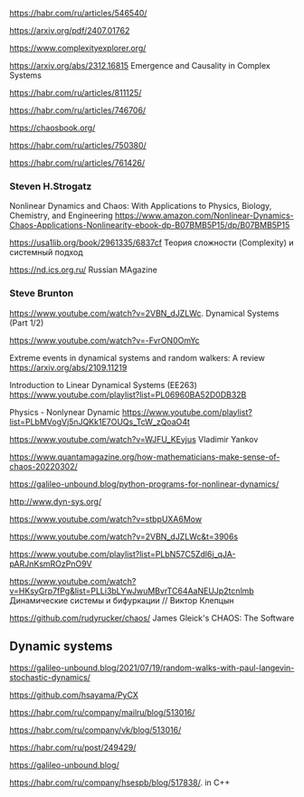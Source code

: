 https://habr.com/ru/articles/546540/

https://arxiv.org/pdf/2407.01762

https://www.complexityexplorer.org/

https://arxiv.org/abs/2312.16815 Emergence and Causality in Complex Systems

https://habr.com/ru/articles/811125/

https://habr.com/ru/articles/746706/

https://chaosbook.org/

https://habr.com/ru/articles/750380/

https://habr.com/ru/articles/761426/

### Steven H.Strogatz
Nonlinear Dynamics and Chaos: With Applications to Physics, Biology, Chemistry, and Engineering 
https://www.amazon.com/Nonlinear-Dynamics-Chaos-Applications-Nonlinearity-ebook-dp-B07BMB5P15/dp/B07BMB5P15

https://usa1lib.org/book/2961335/6837cf Теория сложности (Complexity) и системный подход

https://nd.ics.org.ru/ Russian MAgazine

### Steve Brunton
https://www.youtube.com/watch?v=2VBN_dJZLWc.   Dynamical Systems (Part 1/2)

https://www.youtube.com/watch?v=-FvrON0OmYc

Extreme events in dynamical systems and random walkers: A review https://arxiv.org/abs/2109.11219

Introduction to Linear Dynamical Systems (EE263)
<https://www.youtube.com/playlist?list=PL06960BA52D0DB32B>

Physics - Nonlynear Dynamic
https://www.youtube.com/playlist?list=PLbMVogVj5nJQKk1E7OUQs_TcW_zQoaO4t

https://www.youtube.com/watch?v=WJFU_KEyjus Vladimir Yankov

https://www.quantamagazine.org/how-mathematicians-make-sense-of-chaos-20220302/

https://galileo-unbound.blog/python-programs-for-nonlinear-dynamics/

http://www.dyn-sys.org/

https://www.youtube.com/watch?v=stbpUXA6Mow

https://www.youtube.com/watch?v=2VBN_dJZLWc&t=3906s

https://www.youtube.com/playlist?list=PLbN57C5Zdl6j_qJA-pARJnKsmROzPnO9V

https://www.youtube.com/watch?v=HKsyGrp7fPg&list=PLLi3bLYwJwuMBvrTC64AaNEUJp2tcnlmb Динамические системы и бифуркации // Виктор Клепцын


https://github.com/rudyrucker/chaos/ James Gleick's CHAOS: The Software

## Dynamic systems

https://galileo-unbound.blog/2021/07/19/random-walks-with-paul-langevin-stochastic-dynamics/

https://github.com/hsayama/PyCX

https://habr.com/ru/company/mailru/blog/513016/

https://habr.com/ru/company/vk/blog/513016/

https://habr.com/ru/post/249429/

https://galileo-unbound.blog/

https://habr.com/ru/company/hsespb/blog/517838/. in C++
